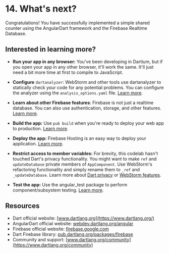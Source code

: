 # 14. What's next?
Congratulations! You have successfully implemented a simple shared counter using the AngularDart framework and the Firebase Realtime Database.

## Interested in learning more?

- **Run your app in any browser:** You've been developing in Dartium, but if you open your app in any other browser, it'll work the same. It'll just need a bit more time at first to compile to JavaScript.

- **Configure** `dartanalyzer`: WebStorm and other tools use dartanalyzer to statically check your code for any potential problems. You can configure the analyzer using the `analysis_options.yaml` file. [Learn more](https://www.dartlang.org/guides/language/analysis-options).

- **Learn about other Firebase features**: Firebase is not just a realtime database. You can also use authentication, storage, and other features. [Learn more](https://firebase.google.com/features/).

- **Build the app:** Use `pub build` when you're ready to deploy your web app to production. [Learn more](https://webdev.dartlang.org/tools/pub/pub-build).

- **Deploy the app:** Firebase Hosting is an easy way to deploy your application. [Learn more](https://firebase.google.com/docs/hosting/).

- **Restrict access to member variables:** For brevity, this codelab hasn't touched Dart's privacy functionality. You might want to make `ref` and `updateDatabase` private members of `AppComponent`. Use WebStorm's refactoring functionality and simply rename them to `_ref` and `_updateDatabase`. Learn more about [Dart privacy](https://www.dartlang.org/guides/language/language-tour#libraries-and-visibility) or [WebStorm features](https://www.jetbrains.com/webstorm/features/).

- **Test the app:** Use the angular_test package to perform component/subsystem testing. [Learn more](https://webdev.dartlang.org/angular/guide/testing).

## Resources
- Dart official website: [www.dartlang.org](https://www.dartlang.org/)
- AngularDart official website: [webdev.dartlang.org/angular](https://webdev.dartlang.org/angular)
- Firebase official website: [firebase.google.com](https://firebase.google.com/)
- Dart Firebase library: [pub.dartlang.org/packages/firebase](https://pub.dartlang.org/packages/firebase)
- Community and support: [www.dartlang.org/community](https://www.dartlang.org/community)